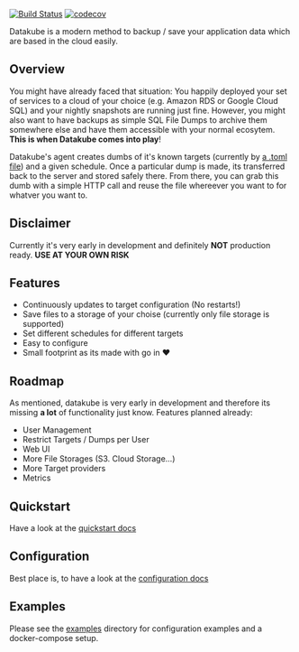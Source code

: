 [![Build Status](https://semaphoreci.com/api/v1/datakube/datakube/branches/master/badge.svg)](https://semaphoreci.com/datakube/datakube)
[![codecov](https://codecov.io/gh/datakube/datakube/branch/master/graph/badge.svg)](https://codecov.io/gh/datakube/datakube)

Datakube is a modern method to backup / save your application data which are based in the cloud easily.

## Overview
You might have already faced that situation: You happily deployed your set of services to a cloud of your choice 
(e.g. Amazon RDS or Google Cloud SQL) and your nightly snapshots are running just fine. However, you might also want to
have backups as simple SQL File Dumps to archive them somewhere else and have them accessible with your normal
ecosytem. **This is when Datakube comes into play**!

Datakube's agent creates dumbs of it's known targets (currently by [a .toml file](./examples/targets.toml))
and a given schedule. Once a particular dump is made, its transferred back to the server and stored safely there. From
there, you can grab this dumb with a simple HTTP call and reuse the file whereever you want to for whatver
you want to.

## Disclaimer
Currently it's very early in development and definitely **NOT** production ready. **USE AT YOUR OWN RISK**

## Features
- Continuously updates to target configuration (No restarts!)
- Save files to a storage of your choise (currently only file storage is supported)
- Set different schedules for different targets
- Easy to configure
- Small footprint as its made with go in :heart:

## Roadmap
As mentioned, datakube is very early in development and therefore its missing **a lot** of functionality just
know. Features planned already:

- User Management
- Restrict Targets / Dumps per User
- Web UI
- More File Storages (S3. Cloud Storage...)
- More Target providers
- Metrics

## Quickstart
Have a look at the [quickstart docs](./docs/quickstart.md)

## Configuration
Best place is, to have a look at the [configuration docs](./docs/configuration)

## Examples
Please  see the [examples](./examples) directory for configuration examples and a docker-compose setup.